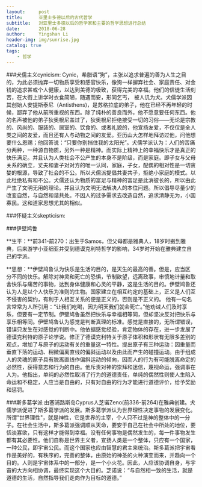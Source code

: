 ```yaml
---
layout:     post
title:      亚里士多德以后的古代哲学
subtitle:   对亚里士多德以后的哲学家和主要的哲学思想进行总结
date:       2018-06-28
author:     Yingshan Li
header-img: img/sunrise.jpg
catalog: true
tags:
    - 哲学
---
```


###犬儒主义cynicism:
Cynic，希腊语“狗”，主张以追求普遍的善为人生之目的，为此必须抛弃一切物质享受和感官快乐，像狗一样摒弃社会、家庭责任、对金钱的追求甚或个人健康，以达到美德的极致，获得完美的幸福。他们的信徒生活刻苦，在大街上讲学时衣食简陋，随遇而安，形同乞丐， 被人讥为犬。犬儒学派因其创始人安提斯泰尼（Antisthens)，是苏格拉底的弟子，他在已经不再年轻的时候，鄙弃了他从前所重视的东西。除了纯朴的善良而外，他不愿意要任何东西。他的名声被他的弟子狄奥根尼盖过了，狄奥根尼拒绝接受一切的习俗——无论是宗教的、风尚的、服装的、居室的、饮食的、或者礼貌的，他宣扬友爱，不仅仅是全人类之间的友爱，而且还有人与动物之间的友爱。亚历山大怎样地拜访过他，问他想要什么恩赐；他回答说：“只要你别挡住我的太阳光”。犬儒学派认为：人们的苦痛分两种，一种源自物质，另外一种是精神。而实际上精神上的幸福快乐才是真正的快乐满足。并且认为人类社会不公产生的本身不是阶级，而是家庭。即子女与父母关系的确立，丈夫和妻子对对方的唯一认同，家庭，子女，配偶的相对性是一切贪婪的根源，导致了社会的不公。所以犬儒派提倡共妻共子，拒绝小家庭的模式。以此杜绝私有和不公。犬儒还认为物质的富足与精神的富足是此消彼长的，所以由此产生了文明无用的理论。并且认为文明无法解决人的本位问题。所以倡导尽量少的改变自然，与自然和谐共处。不因人的过多需求去改造自然，追求清静无为，小国寡民。这和道家思想尤其的相似。

###怀疑主义skepticism: 

###伊壁鸠鲁

**生平：**前341-前270：出生于Samos，但父母都是雅典人，18岁时搬到雅典，后来游学小亚细亚并受到德谟克利特哲学的影响，34岁时开始在雅典建立自己的学派。

**思想：**伊壁鸠鲁认为快乐是生活的目的，是天生的最高的善。但是，应当区分不同的快乐。解除对神灵和死亡的恐惧，节制欲望，远离政事，审慎地计量和取舍快乐与痛苦的事物，达到身体健康和心灵的平静，这是生活的目的。伊壁鸠鲁还认为人是以个人快乐为准则的生物。国家建立在相互约定的基础上，正义是人们互不侵害的契约，有利于人相互关系的便是正义的，否则是不正义的。 他有一句名言常常为人所引用：“让我们吃喝，因为明天我们就会死亡。”他劝诫人们及时享乐，但要有一定节制。伊壁鸠鲁虽然把快乐与幸福相等同，但却坚决反对把快乐与享乐相等同。伊壁鸠鲁认为感觉是判断真理的标准。感觉是直接的，无所谓错误，错误只发生在对感觉的判断中。他依据感觉经验，肯定物体的存在，进一步发展了德谟克利特的原子论学说。修正了德谟克利特关于原子体积和形状有无限多差别的观点，增加了与原子的运动有关的重量这一特性。提出原子有三种运动：因重量而垂直下落的运动、稍微偏离直线的偏斜运动以及由此而产生的碰撞运动。由于组成人的灵魂的原子具有脱离直线作偏斜运动的倾向，因而人的行为有可能脱离命定的必然性，获得意志和行为的自由。他斥责对神的崇拜和迷信，蔑视命运，强调事在人为。他指出，单纯的必然性取消了行为的道德责任，单纯的偶然性则使人生陷入命运和不稳定，人应当是自由的，只有对自由的行为才能进行道德评价，给予奖励和惩罚。

###斯多葛学派
由塞浦路斯岛Cyprus人芝诺Zeno(前336-前264)在雅典创建。犬儒学派促进了斯多葛学派的发展。斯多葛学派认为世界理性决定事物的发展变化。所谓"世界理性"，就是神性，它是世界的主宰，个人只不过是神的整体中的一分子。在社会生活中，斯多葛派强调顺从天命，要安于自己在社会中所处的地位，要恬淡寡欲，只有这样才能得到幸福。没有任何事物是偶然发生的，每一件事物发生都有其必要性。他们自称是世界主义者，宣扬人类是一个整体，只应有一个国家，一种公民，即宇宙公民。而这个国家也应由智慧的君主来统治。斯多葛派把宇宙看作是美好的，有秩序的，完善的整体，由原始的神圣的火种演变而来，并趋向一个目的。人则是宇宙体系中的一部分，是一个小火花。因此，人应该协调自身，与宇宙的大方向相协调，最终实现这个大目的。芝诺说：“与自然相一致的生活，就是道德的生活，自然指导我们走向作为目标的道德。”